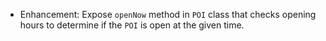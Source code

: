 - Enhancement: Expose `openNow` method in `POI` class that checks opening hours to determine if the `POI` is open at the given time.